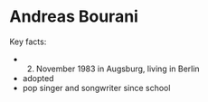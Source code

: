 # Andreas Bourani

Key facts:
* 2. November 1983 in Augsburg, living in Berlin
* adopted
* pop singer and songwriter since school
